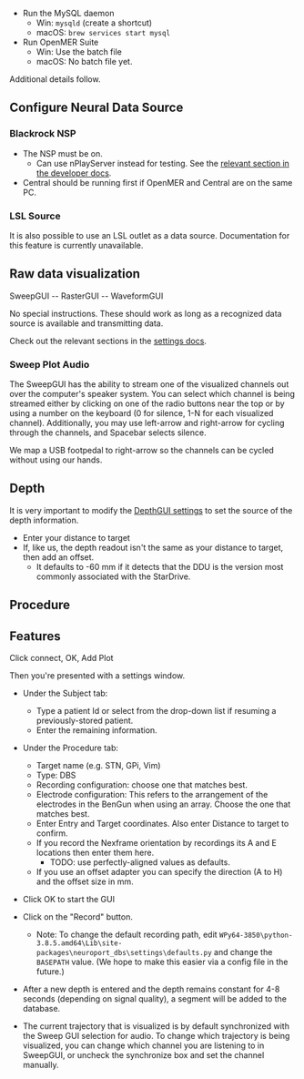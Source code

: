* Run the MySQL daemon
  * Win: `mysqld` (create a shortcut) 
  * macOS: `brew services start mysql`
* Run OpenMER Suite
  * Win: Use the batch file
  * macOS: No batch file yet.

Additional details follow.

## Configure Neural Data Source

### Blackrock NSP

* The NSP must be on.
  * Can use nPlayServer instead for testing. See the [relevant section in the developer docs](for-developers.md#nplayserver).
* Central should be running first if OpenMER and Central are on the same PC.

### LSL Source

It is also possible to use an LSL outlet as a data source.
Documentation for this feature is currently unavailable.

## Raw data visualization

SweepGUI -- RasterGUI -- WaveformGUI

No special instructions. These should work as long as a recognized data source is available and transmitting data.

Check out the relevant sections in the [settings docs](settings.md).

### Sweep Plot Audio

The SweepGUI has the ability to stream one of the visualized channels out over the computer's speaker system. You can select which channel is being streamed either by clicking on one of the radio buttons near the top or by using a number on the keyboard (0 for silence, 1-N for each visualized channel). Additionally, you may use left-arrow and right-arrow for cycling through the channels, and Spacebar selects silence.

We map a USB footpedal to right-arrow so the channels can be cycled without using our hands.

## Depth

It is very important to modify the [DepthGUI settings](settings.md#depthguiini) to set the source of the depth information. 

* Enter your distance to target
* If, like us, the depth readout isn't the same as your distance to target, then add an offset.
  * It defaults to -60 mm if it detects that the DDU is the version most commonly associated with the StarDrive.

## Procedure

## Features

Click connect, OK, Add Plot

Then you're presented with a settings window. 

* Under the Subject tab:
    * Type a patient Id or select from the drop-down list if resuming a previously-stored patient.
    * Enter the remaining information.
* Under the Procedure tab:
    * Target name (e.g. STN, GPi, Vim)
    * Type: DBS
    * Recording configuration: choose one that matches best.
    * Electrode configuration: This refers to the arrangement of the electrodes in the BenGun when using an array. Choose the one that matches best.
    * Enter Entry and Target coordinates. Also enter Distance to target to confirm.
    * If you record the Nexframe orientation by recordings its A and E locations then enter them here.
      * TODO: use perfectly-aligned values as defaults.
    * If you use an offset adapter you can specify the direction (A to H) and the offset size in mm.
        
* Click OK to start the GUI
* Click on the "Record" button.
    * Note: To change the default recording path, edit `WPy64-3850\python-3.8.5.amd64\Lib\site-packages\neuroport_dbs\settings\defaults.py` and change the `BASEPATH` value. (We hope to make this easier via a config file in the future.)
* After a new depth is entered and the depth remains constant for 4-8 seconds (depending on signal quality), a segment will be added to the database.
* The current trajectory that is visualized is by default synchronized with the Sweep GUI selection for audio. To change which trajectory is being visualized, you can change which channel you are listening to in SweepGUI, or uncheck the synchronize box and set the channel manually.

